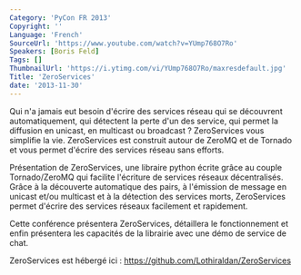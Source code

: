 ```yaml
---
Category: 'PyCon FR 2013'
Copyright: ''
Language: 'French'
SourceUrl: 'https://www.youtube.com/watch?v=YUmp768O7Ro'
Speakers: [Boris Feld]
Tags: []
ThumbnailUrl: 'https://i.ytimg.com/vi/YUmp768O7Ro/maxresdefault.jpg'
Title: 'ZeroServices'
date: '2013-11-30'
---
```

Qui n'a jamais eut besoin d'écrire des services réseau qui se découvrent automatiquement, qui détectent la perte d'un des service, qui permet la diffusion en unicast, en multicast ou broadcast ? ZeroServices vous simplifie la vie. ZeroServices est construit autour de ZeroMQ et de Tornado et vous permet d'écrire des services réseau sans efforts.

Présentation de ZeroServices, une libraire python écrite grâce au couple Tornado/ZeroMQ qui facilite l'écriture de services réseaux décentralisés. Grâce à la découverte automatique des pairs, à l'émission de message en unicast et/ou multicast et à la détection des services morts, ZeroServices permet d'écrire des services réseaux facilement et rapidement.

Cette conférence présentera ZeroServices, détaillera le fonctionnement et enfin présentera les capacités de la librairie avec une démo de service de chat.

ZeroServices est hébergé ici : https://github.com/Lothiraldan/ZeroServices
